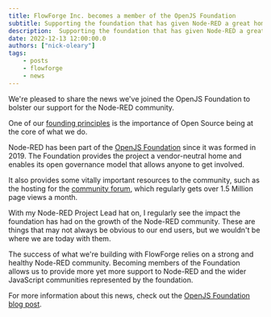 ```yaml
---
title: FlowForge Inc. becomes a member of the OpenJS Foundation
subtitle: Supporting the foundation that has given Node-RED a great home
description:  Supporting the foundation that has given Node-RED a great home
date: 2022-12-13 12:00:00.0
authors: ["nick-oleary"]
tags:
    - posts
    - flowforge
    - news
---
```


We're pleased to share the news we've joined the OpenJS Foundation to bolster our
support for the Node-RED community.

<!--more-->

One of our [founding principles](https://flowforge.com/handbook/company/#open-source-stewardship) is
the importance of Open Source being at the core of what we do.

Node-RED has been part of the [OpenJS Foundation](https://openjsf.org/) since it was formed in 2019.
The Foundation provides the project a vendor-neutral home and enables its open governance model that
allows anyone to get involved.

It also provides some vitally important resources to the community, such as the hosting for the
[community forum](https://discourse.nodered.org), which regularly gets over 1.5 Million page views a
month.

With my Node-RED Project Lead hat on, I regularly see the impact the foundation has had on the growth
of the Node-RED community. These are things that may not always be obvious to our end users, but
we wouldn't be where we are today with them.

The success of what we're building with FlowForge relies on a strong and healthy Node-RED community.
Becoming members of the Foundation allows us to provide more yet more support to Node-RED and the wider
JavaScript communities represented by the foundation.

For more information about this news, check out the [OpenJS Foundation blog post](https://openjsf.org/announcement/2022/12/13/welcoming-flowforge-to-the-openjs-foundation/).
